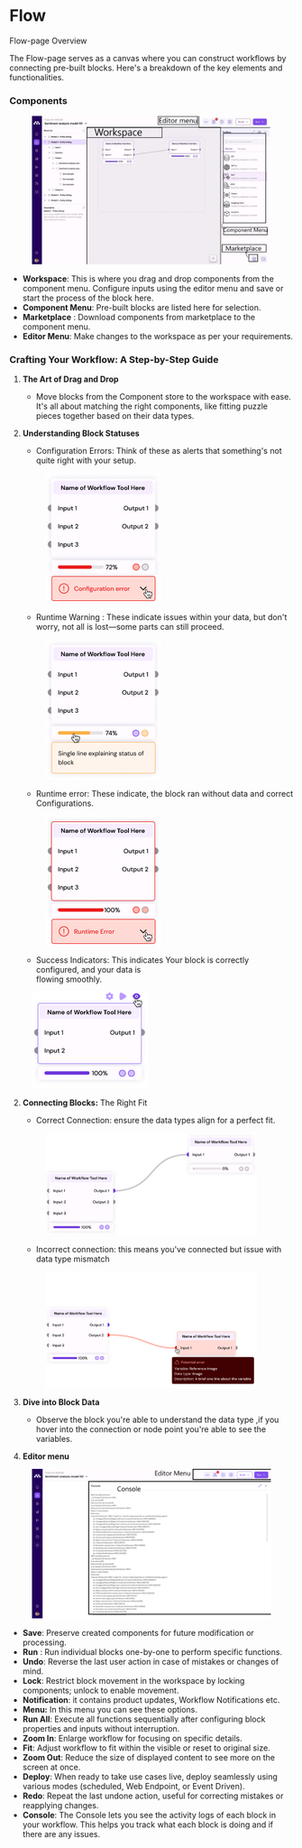 # Flow

Flow-page Overview

The Flow-page serves as a canvas where you can construct workflows by connecting pre-built blocks. Here's a breakdown of the key elements and functionalities.

### Components

<figure><img src=".gitbook/assets/Untitled design (2).jpg" alt=""><figcaption></figcaption></figure>

* **Workspace**: This is where you drag and drop components from the component menu. Configure inputs using the editor menu and save or start the process of the block here.
* **Component Menu**: Pre-built blocks are listed here for selection.
* **Marketplace** : Download components from marketplace to the component menu.
* **Editor Menu**: Make changes to the workspace as per your requirements.

### Crafting Your Workflow: A Step-by-Step Guide

1. **The Art of Drag and Drop**
   * Move blocks from the Component store to the workspace with ease. It's all about matching the right components, like fitting puzzle pieces together based on their data types.
2.  **Understanding Block Statuses**

    * &#x20;Configuration Errors: Think of these as alerts that something's not quite right with your setup.



    <figure><img src=".gitbook/assets/image (1).png" alt="" width="205"><figcaption></figcaption></figure>

    * Runtime Warning : These indicate issues within your data, but don't worry, not all is lost—some parts can still proceed.



    <figure><img src=".gitbook/assets/image (1) (1).png" alt="" width="205"><figcaption></figcaption></figure>

    * Runtime error: These indicate, the block ran without data and correct Configurations.

    <figure><img src=".gitbook/assets/image.png" alt="" width="205"><figcaption></figcaption></figure>

    &#x20;

    * Success Indicators: This indicates Your block is correctly configured, and your data is  \
      flowing smoothly.

<figure><img src=".gitbook/assets/image (2).png" alt="" width="205"><figcaption></figcaption></figure>

2.  **Connecting Blocks:** The Right Fit

    * &#x20;Correct Connection: ensure the data types align for a perfect fit.

    <figure><img src=".gitbook/assets/image (3).png" alt="" width="375"><figcaption></figcaption></figure>

    * Incorrect connection: this means you've connected but issue with data type mismatch

    <figure><img src=".gitbook/assets/image (4).png" alt="" width="375"><figcaption></figcaption></figure>
3. **Dive into Block Data**
   * Observe the block you're able to understand the data type ,if you hover into the connection or node point you're able to see the variables.
4. **Editor menu**

<figure><img src=".gitbook/assets/console.png" alt=""><figcaption></figcaption></figure>

* **Save**: Preserve created components for future modification or processing.
* **Run** : Run individual blocks one-by-one to perform specific functions.
* **Undo**: Reverse the last user action in case of mistakes or changes of mind.
* **Lock**: Restrict block movement in the workspace by locking components; unlock to enable movement.
* **Notification**:  it contains product updates, Workflow Notifications etc.&#x20;
* **Menu:**  In this menu you can see these options.
* **Run All**: Execute all functions sequentially after configuring block properties and inputs without interruption.
* **Zoom In**: Enlarge workflow for focusing on specific details.
* **Fit**: Adjust workflow to fit within the visible or reset to original size.
* **Zoom Out**: Reduce the size of displayed content to see more on the screen at once.
* **Deploy**: When ready to take use cases live, deploy seamlessly using various modes (scheduled, Web Endpoint, or Event Driven).
* **Redo**: Repeat the last undone action, useful for correcting mistakes or reapplying changes.
* **Console**: The Console lets you see the activity logs of each block in your workflow. This helps you track what each block is doing and if there are any issues.
